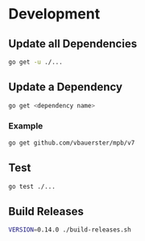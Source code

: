 # Development

## Update all Dependencies

```sh
go get -u ./...
```

## Update a Dependency

```sh
go get <dependency name>
```

### Example

```sh
go get github.com/vbauerster/mpb/v7
```

## Test

```sh
go test ./...
```

## Build Releases

```sh
VERSION=0.14.0 ./build-releases.sh
```